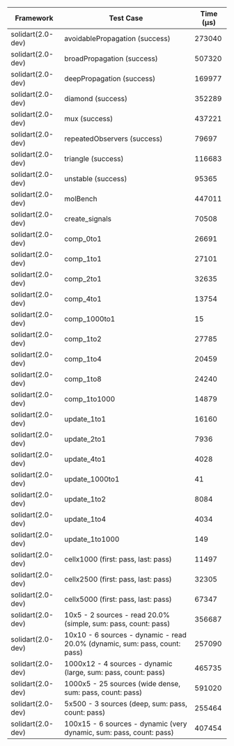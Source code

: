 | Framework | Test Case | Time (μs) |
| --- | --- | --- |
| solidart(2.0-dev) | avoidablePropagation (success) | 273040 |
| solidart(2.0-dev) | broadPropagation (success) | 507320 |
| solidart(2.0-dev) | deepPropagation (success) | 169977 |
| solidart(2.0-dev) | diamond (success) | 352289 |
| solidart(2.0-dev) | mux (success) | 437221 |
| solidart(2.0-dev) | repeatedObservers (success) | 79697 |
| solidart(2.0-dev) | triangle (success) | 116683 |
| solidart(2.0-dev) | unstable (success) | 95365 |
| solidart(2.0-dev) | molBench | 447011 |
| solidart(2.0-dev) | create_signals | 70508 |
| solidart(2.0-dev) | comp_0to1 | 26691 |
| solidart(2.0-dev) | comp_1to1 | 27101 |
| solidart(2.0-dev) | comp_2to1 | 32635 |
| solidart(2.0-dev) | comp_4to1 | 13754 |
| solidart(2.0-dev) | comp_1000to1 | 15 |
| solidart(2.0-dev) | comp_1to2 | 27785 |
| solidart(2.0-dev) | comp_1to4 | 20459 |
| solidart(2.0-dev) | comp_1to8 | 24240 |
| solidart(2.0-dev) | comp_1to1000 | 14879 |
| solidart(2.0-dev) | update_1to1 | 16160 |
| solidart(2.0-dev) | update_2to1 | 7936 |
| solidart(2.0-dev) | update_4to1 | 4028 |
| solidart(2.0-dev) | update_1000to1 | 41 |
| solidart(2.0-dev) | update_1to2 | 8084 |
| solidart(2.0-dev) | update_1to4 | 4034 |
| solidart(2.0-dev) | update_1to1000 | 149 |
| solidart(2.0-dev) | cellx1000 (first: pass, last: pass) | 11497 |
| solidart(2.0-dev) | cellx2500 (first: pass, last: pass) | 32305 |
| solidart(2.0-dev) | cellx5000 (first: pass, last: pass) | 67347 |
| solidart(2.0-dev) | 10x5 - 2 sources - read 20.0% (simple, sum: pass, count: pass) | 356687 |
| solidart(2.0-dev) | 10x10 - 6 sources - dynamic - read 20.0% (dynamic, sum: pass, count: pass) | 257090 |
| solidart(2.0-dev) | 1000x12 - 4 sources - dynamic (large, sum: pass, count: pass) | 465735 |
| solidart(2.0-dev) | 1000x5 - 25 sources (wide dense, sum: pass, count: pass) | 591020 |
| solidart(2.0-dev) | 5x500 - 3 sources (deep, sum: pass, count: pass) | 255464 |
| solidart(2.0-dev) | 100x15 - 6 sources - dynamic (very dynamic, sum: pass, count: pass) | 407454 |
